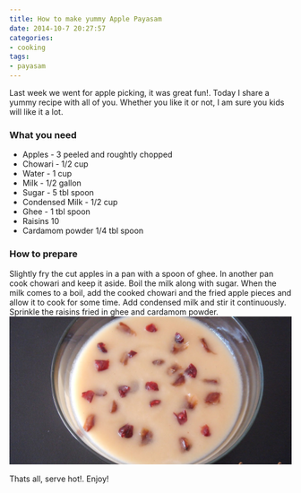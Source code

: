```yaml
---
title: How to make yummy Apple Payasam
date: 2014-10-7 20:27:57
categories:
- cooking
tags:
- payasam
---
```

Last week we went for apple picking, it was great fun!. Today I share a yummy recipe with all of you. Whether you like it or not, I am sure you kids will like it a lot.

### What you need
- Apples - 3 peeled and roughtly chopped
- Chowari - 1/2 cup
- Water - 1 cup
- Milk - 1/2 gallon
- Sugar - 5 tbl spoon
- Condensed Milk - 1/2 cup
- Ghee - 1 tbl spoon
- Raisins 10
- Cardamom powder 1/4 tbl spoon

### How to prepare

 Slightly fry the cut apples in a pan with a spoon of ghee. In another pan cook chowari and keep it aside. Boil the milk along with sugar. When the milk comes to a boil, add the cooked chowari and the fried apple pieces and allow it to cook for some time. Add condensed milk and stir it continuously. Sprinkle the raisins fried in ghee and cardamom powder.
![](../downloads/general/apple1.jpg)

Thats all, serve hot!. Enjoy!

